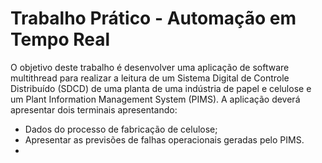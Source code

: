 # Trabalho Prático - Automação em Tempo Real
O objetivo deste trabalho é desenvolver uma aplicação de software multithread para realizar a leitura de um Sistema Digital de Controle Distribuído (SDCD) de uma planta de uma indústria de papel e celulose e um Plant Information Management System (PIMS). A aplicação deverá apresentar dois terminais apresentando:

- Dados do processo de fabricação de celulose;
- Apresentar as previsões de falhas operacionais geradas pelo PIMS.
- 
